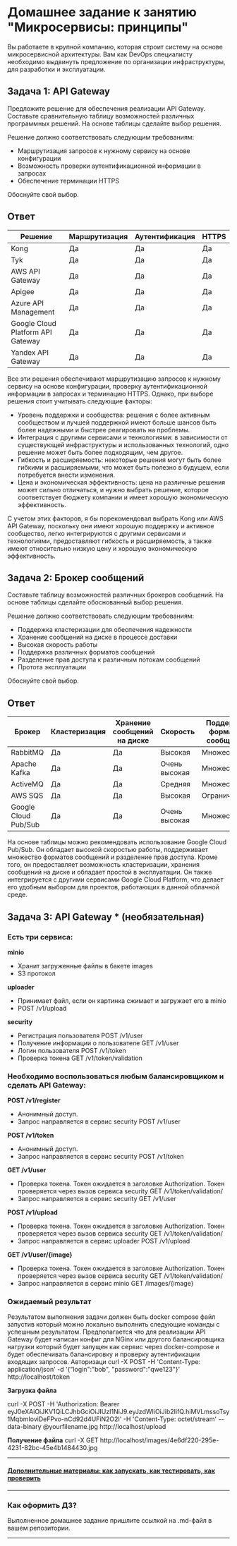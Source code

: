 
# Домашнее задание к занятию "Микросервисы: принципы"

Вы работаете в крупной компанию, которая строит систему на основе микросервисной архитектуры.
Вам как DevOps специалисту необходимо выдвинуть предложение по организации инфраструктуры, для разработки и эксплуатации.

## Задача 1: API Gateway 

Предложите решение для обеспечения реализации API Gateway. Составьте сравнительную таблицу возможностей различных программных решений. На основе таблицы сделайте выбор решения.

Решение должно соответствовать следующим требованиям:
- Маршрутизация запросов к нужному сервису на основе конфигурации
- Возможность проверки аутентификационной информации в запросах
- Обеспечение терминации HTTPS

Обоснуйте свой выбор.

## Ответ
| Решение | Маршрутизация | Аутентификация | HTTPS |
|---------|---------------|----------------|-------|
| Kong    | Да               | Да               | Да      |
| Tyk     | Да              | Да               | Да       |
| AWS API Gateway	        | Да              | Да               | Да       |
| Apigee  | Да              | Да               | Да      |
| Azure API Management	    | Да              | Да               | Да      |
| Google Cloud Platform API Gateway	    | Да              | Да               | Да      |
| Yandex API Gateway	    | Да              | Да               | Да      |

Все эти решения обеспечивают маршрутизацию запросов к нужному сервису на основе конфигурации, проверку аутентификационной информации в запросах и терминацию HTTPS. Однако, при выборе решения стоит учитывать следующие факторы:

* Уровень поддержки и сообщества: решения с более активным сообществом и лучшей поддержкой имеют больше шансов быть более надежными и быстрее реагировать на проблемы.
* Интеграция с другими сервисами и технологиями: в зависимости от существующей инфраструктуры и использованных технологий, одно решение может быть более подходящим, чем другое.
* Гибкость и расширяемость: некоторые решения могут быть более гибкими и расширяемыми, что может быть полезно в будущем, если потребуется внести изменения.
* Цена и экономическая эффективность: цена на различные решения может сильно отличаться, и нужно выбрать решение, которое соответствует бюджету компании и имеет хорошую экономическую эффективность.

С учетом этих факторов, я бы порекомендовал выбрать Kong или AWS API Gateway, поскольку они имеют хорошую поддержку и активное сообщество, легко интегрируются с другими сервисами и технологиями, предоставляют гибкость и расширяемость, а также имеют относительно низкую цену и хорошую экономическую эффективность.

## Задача 2: Брокер сообщений

Составьте таблицу возможностей различных брокеров сообщений. На основе таблицы сделайте обоснованный выбор решения.

Решение должно соответствовать следующим требованиям:
- Поддержка кластеризации для обеспечения надежности
- Хранение сообщений на диске в процессе доставки
- Высокая скорость работы
- Поддержка различных форматов сообщений
- Разделение прав доступа к различным потокам сообщений
- Протота эксплуатации

Обоснуйте свой выбор.

## Ответ
| Брокер | Кластеризация | Хранение сообщений на диске	 | Скорость | Поддержка форматов сообщений | Разделение прав доступа | Простота эксплуатации | 
|--------|---------------|-------------------------------|----------|------------------------------|-------------------------|-----------------------|
| RabbitMQ    | Да               | Да               | Высокая | Множество | Да | Средняя |
| Apache Kafka    | Да               | Да               | Очень высокая	 | Множество | Да | Сложная |
| ActiveMQ  | Да               | Да               | Средняя	 | Множество | Да | Средняя |
| AWS SQS	  | Да               | Да               | Высокая	 | Ограниченное | Да | Высокая |
| Google Cloud Pub/Sub	  | Да               | Да               | Очень высокая		 | Множество | Да | Высокая |

На основе таблицы можно рекомендовать использование Google Cloud Pub/Sub. Он обладает высокой скоростью работы, поддерживает множество форматов сообщений и разделение прав доступа. Кроме того, он предоставляет возможность кластеризации, хранения сообщений на диске и обладает простой в эксплуатации. Он также интегрируется с другими сервисами Google Cloud Platform, что делает его удобным выбором для проектов, работающих в данной облачной среде.

## Задача 3: API Gateway * (необязательная)

### Есть три сервиса:

**minio**
- Хранит загруженные файлы в бакете images
- S3 протокол

**uploader**
- Принимает файл, если он картинка сжимает и загружает его в minio
- POST /v1/upload

**security**
- Регистрация пользователя POST /v1/user
- Получение информации о пользователе GET /v1/user
- Логин пользователя POST /v1/token
- Проверка токена GET /v1/token/validation

### Необходимо воспользоваться любым балансировщиком и сделать API Gateway:

**POST /v1/register**
- Анонимный доступ.
- Запрос направляется в сервис security POST /v1/user

**POST /v1/token**
- Анонимный доступ.
- Запрос направляется в сервис security POST /v1/token

**GET /v1/user**
- Проверка токена. Токен ожидается в заголовке Authorization. Токен проверяется через вызов сервиса security GET /v1/token/validation/
- Запрос направляется в сервис security GET /v1/user

**POST /v1/upload**
- Проверка токена. Токен ожидается в заголовке Authorization. Токен проверяется через вызов сервиса security GET /v1/token/validation/
- Запрос направляется в сервис uploader POST /v1/upload

**GET /v1/user/{image}**
- Проверка токена. Токен ожидается в заголовке Authorization. Токен проверяется через вызов сервиса security GET /v1/token/validation/
- Запрос направляется в сервис minio  GET /images/{image}

### Ожидаемый результат

Результатом выполнения задачи должен быть docker compose файл запустив который можно локально выполнить следующие команды с успешным результатом.
Предполагается что для реализации API Gateway будет написан конфиг для NGinx или другого балансировщика нагрузки который будет запущен как сервис через docker-compose и будет обеспечивать балансировку и проверку аутентификации входящих запросов.
Авторизаци
curl -X POST -H 'Content-Type: application/json' -d '{"login":"bob", "password":"qwe123"}' http://localhost/token

**Загрузка файла**

curl -X POST -H 'Authorization: Bearer eyJ0eXAiOiJKV1QiLCJhbGciOiJIUzI1NiJ9.eyJzdWIiOiJib2IifQ.hiMVLmssoTsy1MqbmIoviDeFPvo-nCd92d4UFiN2O2I' -H 'Content-Type: octet/stream' --data-binary @yourfilename.jpg http://localhost/upload

**Получение файла**
curl -X GET http://localhost/images/4e6df220-295e-4231-82bc-45e4b1484430.jpg

---

#### [Дополнительные материалы: как запускать, как тестировать, как проверить](https://github.com/netology-code/devkub-homeworks/tree/main/11-microservices-02-principles)

---

### Как оформить ДЗ?

Выполненное домашнее задание пришлите ссылкой на .md-файл в вашем репозитории.

---
